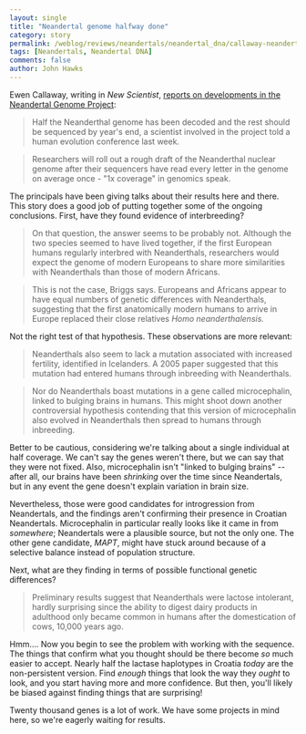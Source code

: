 ```yaml
---
layout: single 
title: "Neandertal genome halfway done" 
category: story
permalink: /weblog/reviews/neandertals/neandertal_dna/callaway-neandertal-genome-halfway-2008.html
tags: [Neandertals, Neandertal DNA] 
comments: false 
author: John Hawks 
---
```


Ewen Callaway, writing in <i>New Scientist</i>, <a href="http://www.newscientist.com/article/dn16224-neanderthal-genome-already-giving-up-its-secrets.html">reports on developments in the Neandertal Genome Project</a>: 

<blockquote>Half the Neanderthal genome has been decoded and the rest should be sequenced by year's end, a scientist involved in the project told a human evolution conference last week.</blockquote>

<blockquote>Researchers will roll out a rough draft of the Neanderthal nuclear genome after their sequencers have read every letter in the genome on average once - "1x coverage" in genomics speak.</blockquote>

The principals have been giving talks about their results here and there. This story does a good job of putting together some of the ongoing conclusions. First, have they found evidence of interbreeding? 

<blockquote>On that question, the answer seems to be probably not. Although the two species seemed to have lived together, if the first European humans regularly interbred with Neanderthals, researchers would expect the genome of modern Europeans to share more similarities with Neanderthals than those of modern Africans.</blockquote>

<blockquote>This is not the case, Briggs says. Europeans and Africans appear to have equal numbers of genetic differences with Neanderthals, suggesting that the first anatomically modern humans to arrive in Europe replaced their close relatives <i>Homo neanderthalensis.</i></blockquote>

Not the right test of that hypothesis. These observations are more relevant: 

<blockquote>Neanderthals also seem to lack a mutation associated with increased fertility, identified in Icelanders. A 2005 paper suggested that this mutation had entered humans through inbreeding with Neanderthals.</blockquote>

<blockquote>Nor do Neanderthals boast mutations in a gene called microcephalin, linked to bulging brains in humans. This might shoot down another controversial hypothesis contending that this version of microcephalin also evolved in Neanderthals then spread to humans through inbreeding.</blockquote>

Better to be cautious, considering we're talking about a single individual at half coverage. We can't say the genes weren't there, but we can say that they were not fixed. Also, microcephalin isn't "linked to bulging brains" -- after all, our brains have been <i>shrinking</i> over the time since Neandertals, but in any event the gene doesn't explain variation in brain size. 

Nevertheless, those were good candidates for introgression from Neandertals, and the findings aren't confirming their presence in Croatian Neandertals. Microcephalin in particular really looks like it came in from <i>somewhere</i>; Neandertals were a plausible source, but not the only one. The other gene candidate, <i>MAPT</i>, might have stuck around because of a selective balance instead of population structure. 

Next, what are they finding in terms of possible functional genetic differences? 

<blockquote> Preliminary results suggest that Neanderthals were lactose intolerant, hardly surprising since the ability to digest dairy products in adulthood only became common in humans after the domestication of cows, 10,000 years ago.</blockquote>

Hmm.... Now you begin to see the problem with working with the sequence. The things that confirm what you thought should be there become <i>so</i> much easier to accept. Nearly half the lactase haplotypes in Croatia <i>today</i> are the non-persistent version. Find <i>enough</i> things that look the way they <i>ought</i> to look, and you start having more and more confidence. But then, you'll likely be biased against finding things that are surprising!

Twenty thousand genes is a lot of work. We have some projects in mind here, so we're eagerly waiting for results. 




